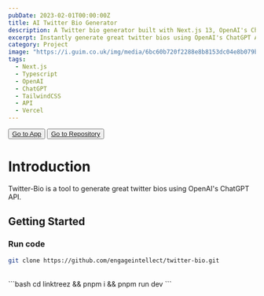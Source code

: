 ```yaml
---
pubDate: 2023-02-01T00:00:00Z
title: AI Twitter Bio Generator
description: A Twitter bio generator built with Next.js 13, OpenAI's ChatGPT API, and TailwindCSS.
excerpt: Instantly generate great twitter bios using OpenAI's ChatGPT API.
category: Project
image: "https://i.guim.co.uk/img/media/6bc60b720f2288e8b8153dc04e8b079b4a7a9dd6/0_93_4276_2566/master/4276.jpg?width=1200&quality=85&auto=format&fit=max&s=dbf5ae905596b39263143be5a4ec7488"
tags:
  - Next.js
  - Typescript
  - OpenAI
  - ChatGPT
  - TailwindCSS
  - API
  - Vercel
---
```


<div class="flex gap-2 my-5">
  <button class="p-2 rounded border border-gray-900/20 md:hover:shadow transition-shadow duration-200"> 
    <a href="https://twitter-bio-tau.vercel.app" target="_blank"> Go to App </a>
  </button>

  <button class="p-2 rounded border border-gray-900/20 md:hover:shadow transition-shadow duration-200"> 
    <a href="https://github.com/engageintellect/twitter-bio" target="_blank">Go to Repository</a>
  </button>
</div>

# Introduction

Twitter-Bio is a tool to generate great twitter bios using OpenAI's ChatGPT API.

## Getting Started

### Run code

```bash
git clone https://github.com/engageintellect/twitter-bio.git
```

<br/>
```bash
cd linktreez && pnpm i && pnpm run dev
```
